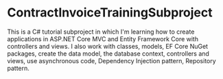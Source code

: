 # ContractInvoiceTrainingSubproject
This is a C# tutorial subproject in which I'm learning how to create applications in ASP.NET Core MVC and Entity Framework Core with controllers and views. I also work with classes, models, EF Core NuGet packages, create the data model, the database context, controllers and views, use asynchronous code, Dependency Injection pattern, Repository pattern.
